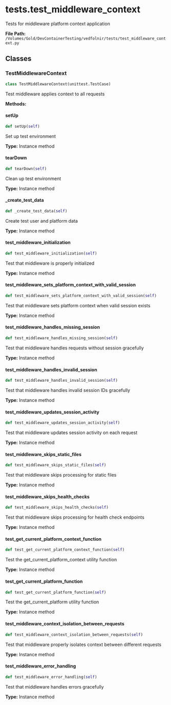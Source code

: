 # tests.test_middleware_context

Tests for middleware platform context application

**File Path:** `/Volumes/Gold/DevContainerTesting/vedfolnir/tests/test_middleware_context.py`

## Classes

### TestMiddlewareContext

```python
class TestMiddlewareContext(unittest.TestCase)
```

Test middleware applies context to all requests

**Methods:**

#### setUp

```python
def setUp(self)
```

Set up test environment

**Type:** Instance method

#### tearDown

```python
def tearDown(self)
```

Clean up test environment

**Type:** Instance method

#### _create_test_data

```python
def _create_test_data(self)
```

Create test user and platform data

**Type:** Instance method

#### test_middleware_initialization

```python
def test_middleware_initialization(self)
```

Test that middleware is properly initialized

**Type:** Instance method

#### test_middleware_sets_platform_context_with_valid_session

```python
def test_middleware_sets_platform_context_with_valid_session(self)
```

Test that middleware sets platform context when valid session exists

**Type:** Instance method

#### test_middleware_handles_missing_session

```python
def test_middleware_handles_missing_session(self)
```

Test that middleware handles requests without session gracefully

**Type:** Instance method

#### test_middleware_handles_invalid_session

```python
def test_middleware_handles_invalid_session(self)
```

Test that middleware handles invalid session IDs gracefully

**Type:** Instance method

#### test_middleware_updates_session_activity

```python
def test_middleware_updates_session_activity(self)
```

Test that middleware updates session activity on each request

**Type:** Instance method

#### test_middleware_skips_static_files

```python
def test_middleware_skips_static_files(self)
```

Test that middleware skips processing for static files

**Type:** Instance method

#### test_middleware_skips_health_checks

```python
def test_middleware_skips_health_checks(self)
```

Test that middleware skips processing for health check endpoints

**Type:** Instance method

#### test_get_current_platform_context_function

```python
def test_get_current_platform_context_function(self)
```

Test the get_current_platform_context utility function

**Type:** Instance method

#### test_get_current_platform_function

```python
def test_get_current_platform_function(self)
```

Test the get_current_platform utility function

**Type:** Instance method

#### test_middleware_context_isolation_between_requests

```python
def test_middleware_context_isolation_between_requests(self)
```

Test that middleware properly isolates context between different requests

**Type:** Instance method

#### test_middleware_error_handling

```python
def test_middleware_error_handling(self)
```

Test that middleware handles errors gracefully

**Type:** Instance method

